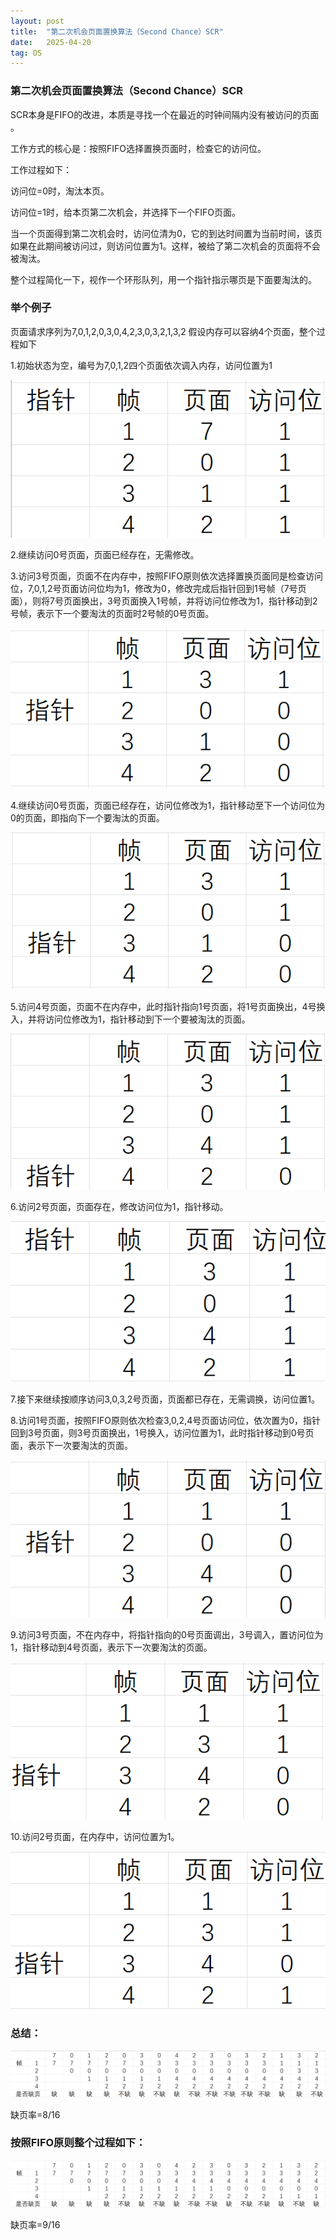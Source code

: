```yaml
---
layout: post
title:  "第二次机会页面置换算法（Second Chance）SCR"
date:   2025-04-20
tag: OS
---
```


### 第二次机会页面置换算法（Second Chance）SCR

SCR本身是FIFO的改进，本质是寻找一个在最近的时钟间隔内没有被访问的页面 。

工作方式的核心是：按照FIFO选择置换页面时，检查它的访问位。

工作过程如下：

访问位=0时，淘汰本页。

访问位=1时，给本页第二次机会，并选择下一个FIFO页面。

当一个页面得到第二次机会时，访问位清为0，它的到达时间置为当前时间，该页如果在此期间被访问过，则访问位置为1。这样，被给了第二次机会的页面将不会被淘汰。

整个过程简化一下，视作一个环形队列，用一个指针指示哪页是下面要淘汰的。

### 举个例子

页面请求序列为7,0,1,2,0,3,0,4,2,3,0,3,2,1,3,2 假设内存可以容纳4个页面，整个过程如下

1.初始状态为空，编号为7,0,1,2四个页面依次调入内存，访问位置为1

![01](/images/post/OS-SCR/01.png)

2.继续访问0号页面，页面已经存在，无需修改。

3.访问3号页面，页面不在内存中，按照FIFO原则依次选择置换页面同是检查访问位，7,0,1,2号页面访问位均为1，修改为0，修改完成后指针回到1号帧（7号页面），则将7号页面换出，3号页面换入1号帧，并将访问位修改为1，指针移动到2号帧，表示下一个要淘汰的页面时2号帧的0号页面。

![02](/images/post/OS-SCR/02.png)

4.继续访问0号页面，页面已经存在，访问位修改为1，指针移动至下一个访问位为0的页面，即指向下一个要淘汰的页面。

![03](/images/post/OS-SCR/03.png)



5.访问4号页面，页面不在内存中，此时指针指向1号页面，将1号页面换出，4号换入，并将访问位修改为1，指针移动到下一个要被淘汰的页面。

![04](/images/post/OS-SCR/04.png)

6.访问2号页面，页面存在，修改访问位为1，指针移动。

<img src="../images/post/OS-SCR/05.png" alt="05" style="zoom:100%;" />

7.接下来继续按顺序访问3,0,3,2号页面，页面都已存在，无需调换，访问位置1。

8.访问1号页面，按照FIFO原则依次检查3,0,2,4号页面访问位，依次置为0，指针回到3号页面，则3号页面换出，1号换入，访问位置为1，此时指针移动到0号页面，表示下一次要淘汰的页面。

![06](/images/post/OS-SCR/06.png)

9.访问3号页面，不在内存中，将指针指向的0号页面调出，3号调入，置访问位为1，指针移动到4号页面，表示下一次要淘汰的页面。

![07](../images/post/OS-SCR/07.png)

10.访问2号页面，在内存中，访问位置为1。

![08](/images/post/OS-SCR/08.png)

### 总结：

![09](/images/post/OS-SCR/09.png)

缺页率=8/16

### 按照FIFO原则整个过程如下：

![10](/images/post/OS-SCR/10.png)

缺页率=9/16

